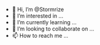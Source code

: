 - 👋 Hi, I’m @Stormrize
- 👀 I’m interested in ...
- 🌱 I’m currently learning ...
- 💞️ I’m looking to collaborate on ...
- 📫 How to reach me ...

<!---
Stormrize/Stormrize is a ✨ special ✨ repository because its `README.md` (this file) appears on your GitHub profile.
You can click the Preview link to take a look at your changes.
--->

